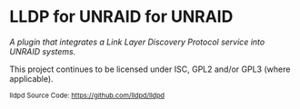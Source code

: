 LLDP for UNRAID for UNRAID
================
_A plugin that integrates a Link Layer Discovery Protocol service into UNRAID systems._

This project continues to be licensed under ISC, GPL2 and/or GPL3 (where applicable).

<sub>lldpd Source Code: https://github.com/lldpd/lldpd</sub>
